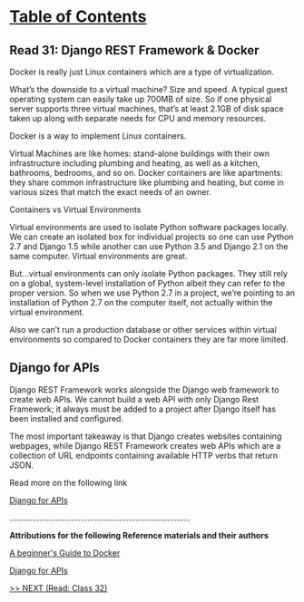 # [Table of Contents](https://wondwosentsige.github.io/code-401-reading-notes/Home)

## Read 31: Django REST Framework & Docker

Docker is really just Linux containers which are a type of virtualization.

What’s the downside to a virtual machine? Size and speed. A typical guest operating system can easily take up 700MB of size. So if one physical server supports three virtual machines, that’s at least 2.1GB of disk space taken up along with separate needs for CPU and memory resources.

Docker is a way to implement Linux containers.

Virtual Machines are like homes: stand-alone buildings with their own infrastructure including plumbing and heating, as well as a kitchen, bathrooms, bedrooms, and so on. Docker containers are like apartments: they share common infrastructure like plumbing and heating, but come in various sizes that match the exact needs of an owner.

Containers vs Virtual Environments

Virtual environments are used to isolate Python software packages locally. We can create an isolated box for individual projects so one can use Python 2.7 and Django 1.5 while another can use Python 3.5 and Django 2.1 on the same computer. Virtual environments are great.

But…virtual environments can only isolate Python packages. They still rely on a global, system-level installation of Python albeit they can refer to the proper version. So when we use Python 2.7 in a project, we’re pointing to an installation of Python 2.7 on the computer itself, not actually within the virtual environment.

Also we can’t run a production database or other services within virtual environments so compared to Docker containers they are far more limited.

## Django for APIs

Django REST Framework works alongside the Django web framework to create web APIs. We cannot build a web API with only Django Rest Framework; it always must be added to a project after Django itself has been installed and configured.

The most important takeaway is that Django creates websites containing webpages, while Django REST Framework creates web APIs which are a collection of URL endpoints containing available HTTP verbs that return JSON.

Read more on the following link

[Django for APIs](https://djangoforapis.com/library-website-and-api/)



...............................................................................

__Attributions for the following Reference materials and their authors__

[A beginner's Guide to Docker](https://wsvincent.com/beginners-guide-to-docker/)

[Django for APIs](https://djangoforapis.com/library-website-and-api/)

[>> NEXT (Read: Class 32)](https://wondwosentsige.github.io/code-401-reading-note/class-32)
